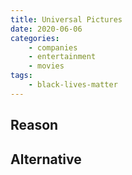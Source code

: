 ```yaml
---
title: Universal Pictures
date: 2020-06-06
categories:
    - companies
    - entertainment
    - movies
tags:
    - black-lives-matter
---
```


## Reason


## Alternative

